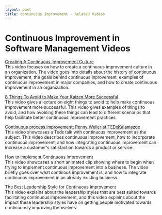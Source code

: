 ```yaml
---
layout: post
title: continuous Improvement - Related Videos
---
```


# Continuous Improvement in Software Management Videos

[Creating A Continuous Improvement Culture](https://www.youtube.com/watch?v=KyhR9hvMlPw)  
This video focuses on how to create a continuous improvement culture in an organization. 
The video goes into details about the history of continuous improvement, the goals behind
continuous inprovement, examples of continuous improvement in major companies, and how to
create continuous improvement in an organization.  


[8 Things To Avoid to Make Your Kaizen More Successful](https://www.youtube.com/watch?v=yeLZSEQW3pE)  
This video gives a lecture on eight things to avoid to help make continuous improvement more successful.
This video gives examples of things to avoid, and how avoiding these things can lead to different 
scenarios that help facilitate better continuous improvement practices.  


[Continuous process improvement: Penny Weller at TEDxKalamazoo](https://www.youtube.com/watch?v=1hvprBVWn3M)  
This video showcases a Tedx talk with continuous improvement as the subject. This video describes continuous 
improvement, how to incorporate continuous improvement, and how integrating continuous improvement can increase
a customer's satisfaction towards a product or service.  


[How to implement Continuous Improvement](https://www.youtube.com/watch?v=UgAHWhwIyMI)  
This video showcases a short animated clip showing where to begin when trying to implement continuous improvement into a
business. The video briefly goes over what continous improvement is, and how to integrate continuous improvement
in an already existing business.  


[The Best Leadership Style for Continuous Improvement](https://www.youtube.com/watch?v=VsK--Fs5I40)  
This video explains about the leadership styles that are best suited towards facilitating continuous improvement, 
and this video explains about the impact these leadership styles have on getting people motivated towards continuously
improving themselves.  







